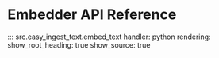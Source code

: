 # Embedder API Reference

::: src.easy_ingest_text.embed_text
    handler: python
    rendering:
      show_root_heading: true
      show_source: true